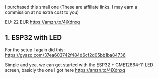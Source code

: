 I purchased this small one (These are affiliate links. I may earn a commission at no extra cost to you)

EU: 22 EUR
https://amzn.to/4jXdnxq



## 1. ESP32 with LED

For the setup I again did this:
https://gyazo.com/37ea603742f484d6cf2d05bb1ba84736

Simple and yea, we can get started with the ESP32 + GME12864-11 LED screen, basicly the one I got here https://amzn.to/4jXdnxq




